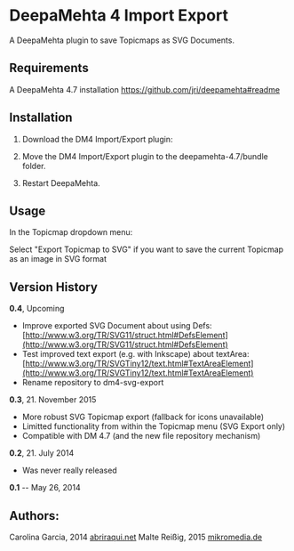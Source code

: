 DeepaMehta 4 Import Export
==========================

A DeepaMehta plugin to save Topicmaps as SVG Documents.


Requirements
------------

A DeepaMehta 4.7 installation
https://github.com/jri/deepamehta#readme


Installation
------------

1. Download the DM4 Import/Export plugin:

2. Move the DM4 Import/Export plugin to the deepamehta-4.7/bundle folder.

3. Restart DeepaMehta.


Usage
-----
In the Topicmap dropdown menu:

Select "Export Topicmap to SVG" if you want to save the current Topicmap as an image in SVG format



Version History
---------------

**0.4**, Upcoming

- Improve exported SVG Document about using Defs:
  [http://www.w3.org/TR/SVG11/struct.html#DefsElement](http://www.w3.org/TR/SVG11/struct.html#DefsElement)
- Test improved text export (e.g. with Inkscape) about textArea:
  [http://www.w3.org/TR/SVGTiny12/text.html#TextAreaElement](http://www.w3.org/TR/SVGTiny12/text.html#TextAreaElement)
- Rename repository to dm4-svg-export

**0.3**, 21. November 2015

- More robust SVG Topicmap export (fallback for icons unavailable)
- Limitted functionality from within the Topicmap menu (SVG Export only)
- Compatible with DM 4.7 (and the new file repository mechanism)

**0.2**, 21. July 2014

- Was never really released

**0.1** -- May 26, 2014


Authors:
--------

Carolina Garcia, 2014 [abriraqui.net](http://www.abriraqui.net)
Malte Reißig, 2015 [mikromedia.de](http://www.mikromedia.de)

